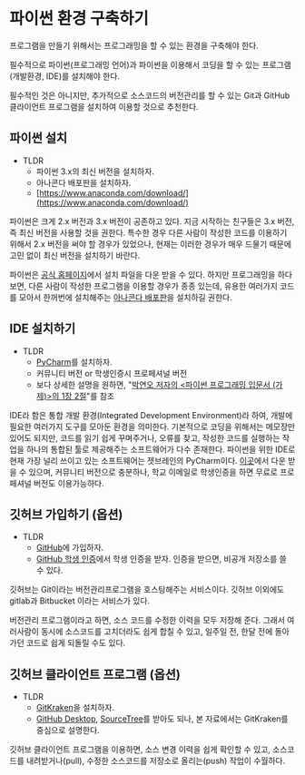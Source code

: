 <!--_draft/chapter1.md-->

# 파이썬 환경 구축하기

프로그램을 만들기 위해서는 프로그래밍을 할 수 있는 환경을 구축해야 한다.

필수적으로 파이썬(프로그래밍 언어)과 파이썬을 이용해서 코딩을 할 수 있는 프로그램(개발환경, IDE)를 설치해야 한다.

필수적인 것은 아니지만, 추가적으로 소스코드의 버전관리를 할 수 있는 Git과 GitHub 클라이언트 프로그램을 설치하여 이용할 것으로 추천한다.

## 파이썬 설치

* TLDR
  * 파이썬 3.x의 최신 버전을 설치하자.
  * 아나콘다 배포판을 설치하자.
  * [https://www.anaconda.com/download/](https://www.anaconda.com/download/)

파이썬은 크게 2.x 버전과 3.x 버전이 공존하고 있다. 지금 시작하는 친구들은 3.x 버전, 즉 최신 버전을 사용할 것을 권한다. 특수한 경우 다른 사람이 작성한 코드를 이용하기 위해서 2.x 버전을 써야 할 경우가 있었으나, 현재는 이러한 경우가 매우 드물기 때문에 고민 없이 최신 버전을 설치하기 바란다.

파이썬은 [공식 홈페이지](https://www.python.org/downloads/)에서 설치 파일을 다운 받을 수 있다. 하지만 프로그래밍을 하다보면, 다른 사람이 작성한 프로그램을 이용할 경우가 종종 있는데, 유용한 여러가지 코드를 모아서 한꺼번에 설치해주는 [아나콘다 배포판](https://www.anaconda.com/download/)을 설치하길 권한다.

## IDE 설치하기

* TLDR
  * [PyCharm](https://www.jetbrains.com/pycharm/)를 설치하자.
  * 커뮤니티 버전 or 학생인증시 프로페셔널 버전
  * 보다 상세한 설명을 원하면, "[박연오 저자의 <파이썬 프로그래밍 입문서 (가제)>의 1장 2절](https://python.bakyeono.net/chapter-1-2.html)"를 참조

IDE라 함은 통합 개발 환경(Integrated Development Environment)라 하여, 개발에 필요한 여러가지 도구를 모아둔 환경을 의미한다. 기본적으로 코딩을 위해서는 메모장만 있어도 되지만, 코드를 읽기 쉽게 꾸며주거나, 오류를 찾고, 작성한 코드를 실행하는 작업을 하나의 통합된 툴로 제공해주는 소프트웨어가 다수 존재한다. 파이썬을 위한 IDE로 현재 가장 널리 쓰이고 있는 소프트웨어는 젯브레인의 PyCharm이다. [이곳](https://www.jetbrains.com/pycharm/)에서 다운 받을 수 있으며, 커뮤니티 버전으로 충분하나, 학교 이메일로 학생인증을 하면 무료로 프로페셔널 버전도 이용가능하다.

## 깃허브 가입하기 (옵션)

* TLDR
  * [GitHub](https://github.com)에 가입하자.
  * [GitHub 학생 인증](https://education.github.com/pack)에서 학생 인증을 받자. 인증을 받으면, 비공개 저장소를 쓸 수 있다.

깃허브는 Git이라는 버전관리프로그램을 호스팅해주는 서비스이다. 깃허브 이외에도 gitlab과 Bitbucket 이라는 서비스가 있다.

버전관리 프로그램이라고 하면, 소스 코드를 수정한 이력을 모두 저장해 준다. 그래서 여러사람이 동시에 소스코드를 고치더라도 쉽게 합칠 수 있고, 일주일 전, 한달 전에 돌아가던 코드로 쉽게 되돌릴 수도 있다.

## 깃허브 클라이언트 프로그램 (옵션)

* TLDR
  * [GitKraken](https://www.gitkraken.com/)을 설치하자.
  * [GitHub Desktop](https://desktop.github.com/), [SourceTree](https://www.sourcetreeapp.com/)를 받아도 되나, 본 자료에서는 GitKraken를 중심으로 설명한다.

깃허브 클라이언트 프로그램을 이용하면, 소스 변경 이력을 쉽게 확인할 수 있고, 소스코드를 내려받거나(pull), 수정한 소스코드를 저장소로 올리는(push) 작업이 수월하다.